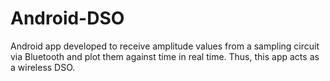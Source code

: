 # Android-DSO
Android app developed to receive amplitude values from a sampling circuit via Bluetooth and plot them against time in real time. Thus, this app acts as a wireless DSO.
